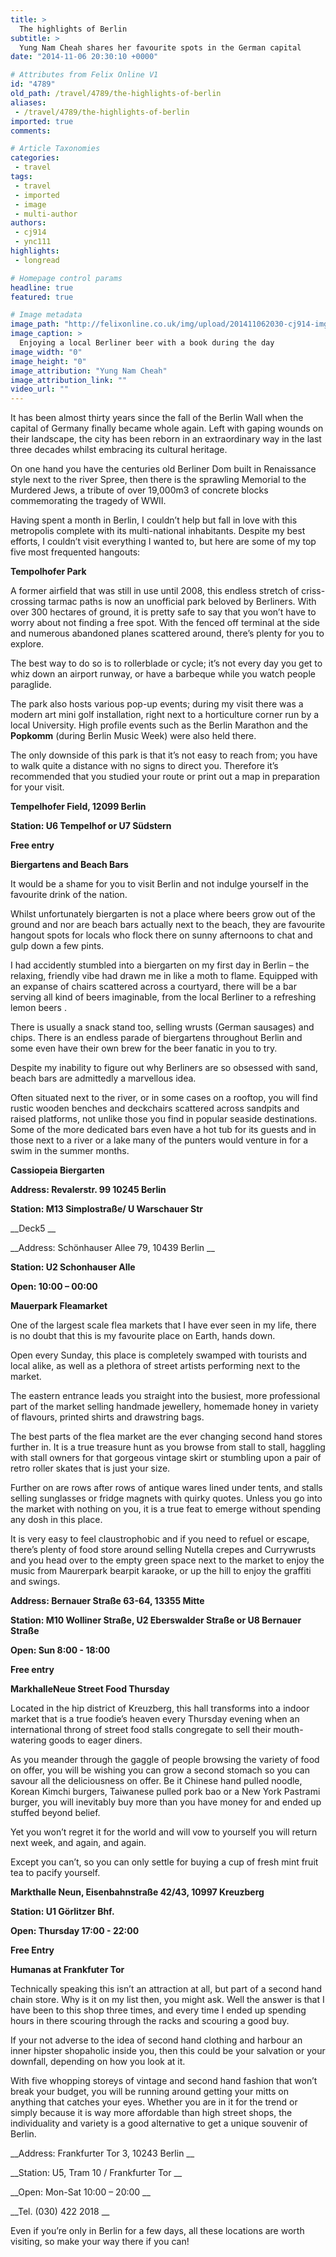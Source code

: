 ```yaml
---
title: >
  The highlights of Berlin
subtitle: >
  Yung Nam Cheah shares her favourite spots in the German capital
date: "2014-11-06 20:30:10 +0000"

# Attributes from Felix Online V1
id: "4789"
old_path: /travel/4789/the-highlights-of-berlin
aliases:
 - /travel/4789/the-highlights-of-berlin
imported: true
comments:

# Article Taxonomies
categories:
 - travel
tags:
 - travel
 - imported
 - image
 - multi-author
authors:
 - cj914
 - ync111
highlights:
 - longread

# Homepage control params
headline: true
featured: true

# Image metadata
image_path: "http://felixonline.co.uk/img/upload/201411062030-cj914-img_6887-copy.jpg"
image_caption: >
  Enjoying a local Berliner beer with a book during the day
image_width: "0"
image_height: "0"
image_attribution: "Yung Nam Cheah"
image_attribution_link: ""
video_url: ""
---
```


It has been almost thirty years since the fall of the Berlin Wall when the capital of Germany finally became whole again. Left with gaping wounds on their landscape, the city has been reborn in an extraordinary way in the last three decades whilst embracing its cultural heritage.

On one hand you have the centuries old Berliner Dom built in Renaissance style next to the river Spree, then there is the sprawling Memorial to the Murdered Jews, a tribute of over 19,000m3 of concrete blocks commemorating the tragedy of WWII.

Having spent a month in Berlin, I couldn’t help but fall in love with this metropolis complete with its multi-national inhabitants. Despite my best efforts, I couldn’t visit everything I wanted to, but here are some of my top five most frequented hangouts:

__Tempolhofer Park__

A former airfield that was still in use until 2008, this endless stretch of criss-crossing tarmac paths is now an unofficial park beloved by Berliners. With over 300 hectares of ground, it is pretty safe to say that you won’t have to worry about not finding a free spot. With the fenced off terminal at the side and numerous abandoned planes scattered around, there’s plenty for you to explore.

The best way to do so is to rollerblade or cycle; it’s not every day you get to whiz down an airport runway, or have a barbeque while you watch people paraglide.

The park also hosts various pop-up events; during my visit there was a modern art mini golf installation, right next to a horticulture corner run by a local University. High profile events such as the Berlin Marathon and the __Popkomm__ (during Berlin Music Week) were also held there.

The only downside of this park is that it’s not easy to reach from; you have to walk quite a distance with no signs to direct you. Therefore it’s recommended that you studied your route or print out a map in preparation for your visit.

__Tempelhofer Field, 12099 Berlin__

__Station: U6 Tempelhof or U7 Südstern__

__Free entry__

__Biergartens and Beach Bars__

It would be a shame for you to visit Berlin and not indulge yourself in the favourite drink of the nation.

Whilst unfortunately biergarten is not a place where beers grow out of the ground and nor are beach bars actually next to the beach, they are favourite hangout spots for locals who flock there on sunny afternoons to chat and gulp down a few pints.

I had accidently stumbled into a biergarten on my first day in Berlin – the relaxing, friendly vibe had drawn me in like a moth to flame. Equipped with an expanse of chairs scattered across a courtyard, there will be a bar serving all kind of beers imaginable, from the local Berliner to a refreshing lemon beers .

There is usually a snack stand too, selling wrusts (German sausages) and chips. There is an endless parade of biergartens throughout Berlin and some even have their own brew for the beer fanatic in you to try.

Despite my inability to figure out why Berliners are so obsessed with sand, beach bars are admittedly a marvellous idea.

Often situated next to the river, or in some cases on a rooftop, you will find rustic wooden benches and deckchairs scattered across sandpits and raised platforms, not unlike those you find in popular seaside destinations. Some of the more dedicated bars even have a hot tub for its guests and in those next to a river or a lake many of the punters would venture in for a swim in the summer months.

__Cassiopeia Biergarten__

__Address: Revalerstr. 99 10245 Berlin__

__Station: M13 Simplostraße/ U Warschauer Str__

__Deck5 __

__Address: Schönhauser Allee 79, 10439 Berlin __

__Station: U2 Schonhauser Alle__

__Open: 10:00 – 00:00__

__Mauerpark Fleamarket__

One of the largest scale flea markets that I have ever seen in my life, there is no doubt that this is my favourite place on Earth, hands down.

Open every Sunday, this place is completely swamped with tourists and local alike, as well as a plethora of street artists performing next to the market.

The eastern entrance leads you straight into the busiest, more professional part of the market selling handmade jewellery, homemade honey in variety of flavours, printed shirts and drawstring bags.

The best parts of the flea market are the ever changing second hand stores further in. It is a true treasure hunt as you browse from stall to stall, haggling with stall owners for that gorgeous vintage skirt or stumbling upon a pair of retro roller skates that is just your size.

Further on are rows after rows of antique wares lined under tents, and stalls selling sunglasses or fridge magnets with quirky quotes. Unless you go into the market with nothing on you, it is a true feat to emerge without spending any dosh in this place.

It is very easy to feel claustrophobic and if you need to refuel or escape, there’s plenty of food store around selling Nutella crepes and Currywrusts and you head over to the empty green space next to the market to enjoy the music from Maurerpark bearpit karaoke, or up the hill to enjoy the graffiti and swings.

__Address: Bernauer Straße 63-64, 13355 Mitte__

__Station: M10 Wolliner Straße, U2 Eberswalder Straße or U8 Bernauer Straße__

__Open: Sun 8:00 - 18:00__

__Free entry__

__MarkhalleNeue Street Food Thursday__

Located in the hip district of Kreuzberg, this hall transforms into a indoor market that is a true foodie’s heaven every Thursday evening when an international throng of street food stalls congregate to sell their mouth-watering goods to eager diners.

As you meander through the gaggle of people browsing the variety of food on offer, you will be wishing you can grow a second stomach so you can savour all the deliciousness on offer. Be it Chinese hand pulled noodle, Korean Kimchi burgers, Taiwanese pulled pork bao or a New York Pastrami burger, you will inevitably buy more than you have money for and ended up stuffed beyond belief.

Yet you won’t regret it for the world and will vow to yourself you will return next week, and again, and again.

Except you can’t, so you can only settle for buying a cup of fresh mint fruit tea to pacify yourself.

__Markthalle Neun, Eisenbahnstraße 42/43, 10997 Kreuzberg__

__Station: U1 Görlitzer Bhf.__

__Open: Thursday 17:00 - 22:00__

__Free Entry__

__Humanas at Frankfuter Tor__

Technically speaking this isn’t an attraction at all, but part of a second hand chain store. Why is it on my list then, you might ask. Well the answer is that I have been to this shop three times, and every time I ended up spending hours in there scouring through the racks and scouring a good buy.

If your not adverse to the idea of second hand clothing and harbour an inner hipster shopaholic inside you, then this could be your salvation or your downfall, depending on how you look at it.

With five whopping storeys of vintage and second hand fashion that won’t break your budget, you will be running around getting your mitts on anything that catches your eyes. Whether you are in it for the trend or simply because it is way more affordable than high street shops, the individuality and variety is a good alternative to get a unique souvenir of Berlin.

__Address: Frankfurter Tor 3, 10243 Berlin __

__Station: U5, Tram 10 / Frankfurter Tor __

__Open: Mon-Sat 10:00 – 20:00 __

__Tel. (030) 422 2018 __

Even if you’re only in Berlin for a few days, all these locations are worth visiting, so make your way there if you can!
